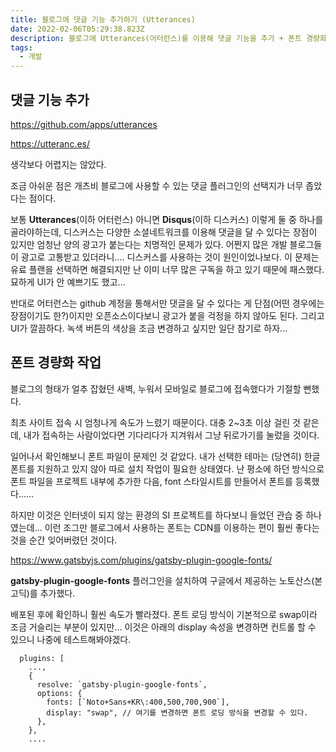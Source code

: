 ```yaml
---
title: 블로그에 댓글 기능 추가하기 (Utterances)
date: 2022-02-06T05:29:38.823Z
description: 블로그에 Utterances(어터런스)를 이용해 댓글 기능을 추가 + 폰트 경량화 작업을 진행했습니다.
tags:
  - 개발
---
```

## 댓글 기능 추가[](https://utteranc.es/)

<https://github.com/apps/utterances>

<https://utteranc.es/>

생각보다 어렵지는 않았다. 

조금 아쉬운 점은 개츠비 블로그에 사용할 수 있는 댓글 플러그인의 선택지가 너무 좁았다는 점이다. 

보통 **Utterances**(이하 어터런스) 아니면 **Disqus**(이하 디스커스) 이렇게 둘 중 하나를 골라야하는데, 디스커스는 다양한 소셜네트워크를 이용해 댓글을 달 수 있다는 장점이 있지만 엄청난 양의 광고가 붙는다는 치명적인 문제가 있다. 어쩐지 많은 개발 블로그들이 광고로 고통받고 있더라니.... 디스커스를 사용하는 것이 원인이었나보다. 이 문제는 유료 플랜을 선택하면 해결되지만 난 이미 너무 많은 구독을 하고 있기 때문에 패스했다. 묘하게 UI가 안 예쁘기도 했고... 

반대로 어터런스는 github 계정을 통해서만 댓글을 달 수 있다는 게 단점(어떤 경우에는 장점이기도 한?)이지만 오픈소스이다보니 광고가 붙을 걱정을 하지 않아도 된다. 그리고 UI가 깔끔하다. 녹색 버튼의 색상을 조금 변경하고 싶지만 일단 참기로 하자... 

## 폰트 경량화 작업

블로그의 형태가 얼추 잡혔던 새벽, 누워서 모바일로 블로그에 접속했다가 기절할 뻔했다.

최초 사이트 접속 시 엄청나게 속도가 느렸기 때문이다. 대충 2~3초 이상 걸린 것 같은데, 내가 접속하는 사람이었다면 기다리다가 지겨워서 그냥 뒤로가기를 눌렀을 것이다. 

일어나서 확인해보니 폰트 파일이 문제인 것 같았다. 내가 선택한 테마는 (당연히) 한글 폰트를 지원하고 있지 않아 따로 설치 작업이 필요한 상태였다. 난 평소에 하던 방식으로 폰트 파일을 프로젝트 내부에 추가한 다음, font 스타일시트를 만들어서 폰트를 등록했다...... 

하지만 이것은 인터넷이 되지 않는 환경의 SI 프로젝트를 하다보니 들었던 관습 중 하나였는데... 이런 조그만 블로그에서 사용하는 폰트는 CDN를 이용하는 편이 훨씬 좋다는 것을 순간 잊어버렸던 것이다. 

<https://www.gatsbyjs.com/plugins/gatsby-plugin-google-fonts/>

**gatsby-plugin-google-fonts** 플러그인을 설치하여 구글에서 제공하는 노토산스(본고딕)를 추가했다. 

배포된 후에 확인하니 훨씬 속도가 빨라졌다. 폰트 로딩 방식이 기본적으로 swap이라 조금 거슬리는 부분이 있지만... 이것은 아래의 display 속성을 변경하면 컨트롤 할 수 있으니 나중에 테스트해봐야겠다.

```
  plugins: [
    ...,
    {
      resolve: `gatsby-plugin-google-fonts`,
      options: {
        fonts: [`Noto+Sans+KR\:400,500,700,900`],
        display: "swap", // 여기를 변경하면 폰트 로딩 방식을 변경할 수 있다.
      },
    },
    ....
```